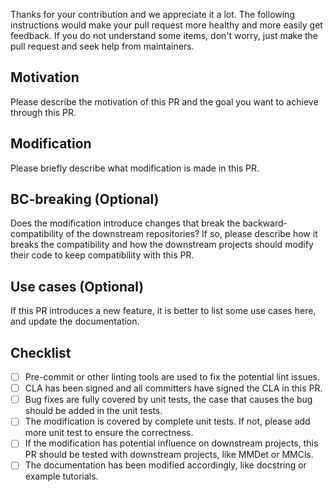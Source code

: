 Thanks for your contribution and we appreciate it a lot. The following instructions would make your pull request more healthy and more easily get feedback. If you do not understand some items, don't worry, just make the pull request and seek help from maintainers.

## Motivation

Please describe the motivation of this PR and the goal you want to achieve through this PR.

## Modification

Please briefly describe what modification is made in this PR.

## BC-breaking (Optional)

Does the modification introduce changes that break the backward-compatibility of the downstream repositories?
If so, please describe how it breaks the compatibility and how the downstream projects should modify their code to keep compatibility with this PR.

## Use cases (Optional)

If this PR introduces a new feature, it is better to list some use cases here, and update the documentation.

## Checklist

- [ ] Pre-commit or other linting tools are used to fix the potential lint issues.
- [ ] CLA has been signed and all committers have signed the CLA in this PR.
- [ ] Bug fixes are fully covered by unit tests, the case that causes the bug should be added in the unit tests.
- [ ] The modification is covered by complete unit tests. If not, please add more unit test to ensure the correctness.
- [ ] If the modification has potential influence on downstream projects, this PR should be tested with downstream projects, like MMDet or MMCls.
- [ ] The documentation has been modified accordingly, like docstring or example tutorials.
